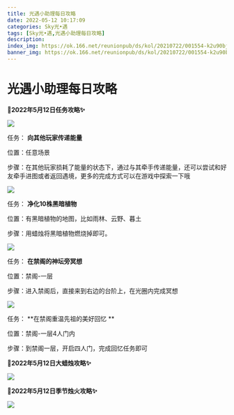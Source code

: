 ```yaml
---
title: 光遇小助理每日攻略
date: 2022-05-12 10:17:09
categories: Sky光•遇
tags: [Sky光•遇,光遇小助理每日攻略]
description: 
index_img: https://ok.166.net/reunionpub/ds/kol/20210722/001554-k2u90bj7ay.png?imageView&thumbnail=600x0&type=jpg
banner_img: https://ok.166.net/reunionpub/ds/kol/20210722/001554-k2u90bj7ay.png?imageView&thumbnail=600x0&type=jpg
---
```

# 光遇小助理每日攻略
**🎉2022年5月12日任务攻略✨**

![](https://ok.166.net/reunionpub/ds/kol/20220512/000704-chabtfweg9.png)

任务： **向其他玩家传递能量**

位置：任意场景

步骤：在其他玩家损耗了能量的状态下，通过与其牵手传递能量，还可以尝试和好友牵手进图或者返回遇境，更多的完成方式可以在游戏中探索一下哦

![](https://ok.166.net/reunionpub/ds/kol/20220511/000407-04avbsr8no.png)

任务： **净化10株黑暗植物**

位置：有黑暗植物的地图，比如雨林、云野、暮土

步骤：用蜡烛将黑暗植物燃烧掉即可。

  

![](https://ok.166.net/reunionpub/ds/kol/20220512/000258-7gs0fv2duo.png)

任务： **在禁阁的神坛旁冥想**

位置：禁阁-一层

步骤：进入禁阁后，直接来到右边的台阶上，在光圈内完成冥想

![](https://ok.166.net/reunionpub/ds/kol/20220512/001111-4a275j0kop.png)

任务： **在禁阁重温先祖的美好回忆  **

位置：禁阁-一层4人门内

步骤：到禁阁一层，开启四人门，完成回忆任务即可

 **🎉2022年5月12日大蜡烛攻略✨**

![](https://ok.166.net/reunionpub/ds/kol/20220512/000159-fr2ck174oq.png)

  

 **🎉2022年5月12日季节烛火攻略✨**

![](https://ok.166.net/reunionpub/ds/kol/20220512/000443-y90nqelfka.png)

  

  

